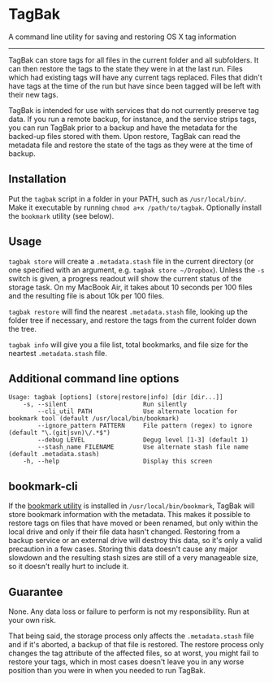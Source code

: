 # TagBak

A command line utility for saving and restoring OS X tag information

---

TagBak can store tags for all files in the current folder and all subfolders. It can then restore the tags to the state they were in at the last run. Files which had existing tags will have any current tags replaced. Files that didn't have tags at the time of the run but have since been tagged will be left with their new tags.

TagBak is intended for use with services that do not currently preserve tag data. If you run a remote backup, for instance, and the service strips tags, you can run TagBak prior to a backup and have the metadata for the backed-up files stored with them. Upon restore, TagBak can read the metadata file and restore the state of the tags as they were at the time of backup.

## Installation

Put the `tagbak` script in a folder in your PATH, such as `/usr/local/bin/`. Make it executable by running `chmod a+x /path/to/tagbak`. Optionally install the `bookmark` utility (see below).

## Usage

`tagbak store` will create a `.metadata.stash` file in the current directory (or one specified with an argument, e.g. `tagbak store ~/Dropbox`). Unless the `-s` switch is given, a progress readout will show the current status of the storage task. On my MacBook Air, it takes about 10 seconds per 100 files and the resulting file is about 10k per 100 files.

`tagbak restore` will find the nearest `.metadata.stash` file, looking up the folder tree if necessary, and restore the tags from the current folder down the tree.

`tagbak info` will give you a file list, total bookmarks, and file size for the neartest `.metadata.stash` file.

## Additional command line options

    Usage: tagbak [options] (store|restore|info) [dir [dir...]]
        -s, --silent                     Run silently
            --cli_util PATH              Use alternate location for bookmark tool (default /usr/local/bin/bookmark)
            --ignore_pattern PATTERN     File pattern (regex) to ignore (default "\.(git|svn)\/.*$")
            --debug LEVEL                Degug level [1-3] (default 1)
            --stash_name FILENAME        Use alternate stash file name (default .metadata.stash)
        -h, --help                       Display this screen

## bookmark-cli

If the [bookmark utility](https://github.com/ttscoff/bookmark-cli) is installed in `/usr/local/bin/bookmark`, TagBak will store bookmark information with the metadata. This makes it possible to restore tags on files that have moved or been renamed, but only within the local drive and only if their file data hasn't changed. Restoring from a backup service or an external drive will destroy this data, so it's only a valid precaution in a few cases. Storing this data doesn't cause any major slowdown and the resulting stash sizes are still of a very manageable size, so it doesn't really hurt to include it.

## Guarantee

None. Any data loss or failure to perform is not my responsibility. Run at your own risk.

That being said, the storage process only affects the `.metadata.stash` file and if it's aborted, a backup of that file is restored. The restore process only changes the tag attribute of the affected files, so at worst, you might fail to restore your tags, which in most cases doesn't leave you in any worse position than you were in when you needed to run TagBak.
